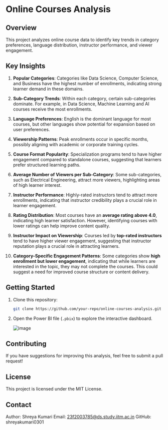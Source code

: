 # Online Courses Analysis

## Overview
This project analyzes online course data to identify key trends in category preferences, language distribution, instructor performance, and viewer engagement.

## Key Insights

1. **Popular Categories**: Categories like Data Science, Computer Science, and Business have the highest number of enrollments, indicating strong learner demand in these domains.

2. **Sub-Category Trends**: Within each category, certain sub-categories dominate. For example, in Data Science, Machine Learning and AI courses receive the most enrollments.

3. **Language Preferences**: English is the dominant language for most courses, but other languages show potential for expansion based on user preferences.

4. **Viewership Patterns**: Peak enrollments occur in specific months, possibly aligning with academic or corporate training cycles.

5. **Course Format Popularity**: Specialization programs tend to have higher engagement compared to standalone courses, suggesting that learners prefer structured learning paths.

6. **Average Number of Viewers per Sub-Category**: Some sub-categories, such as Electrical Engineering, attract more viewers, highlighting areas of high learner interest.

7. **Instructor Performance**: Highly-rated instructors tend to attract more enrollments, indicating that instructor credibility plays a crucial role in learner engagement.

8. **Rating Distribution**: Most courses have an **average rating above 4.0**, indicating high learner satisfaction. However, identifying courses with lower ratings can help improve content quality.

9. **Instructor Impact on Viewership**: Courses led by **top-rated instructors** tend to have higher viewer engagement, suggesting that instructor reputation plays a crucial role in attracting learners.

10. **Category-Specific Engagement Patterns**: Some categories show **high enrollment but lower engagement**, indicating that while learners are interested in the topic, they may not complete the courses. This could suggest a need for improved course structure or content delivery.

## Getting Started

1. Clone this repository:
   ```sh
   git clone https://github.com/your-repo/online-courses-analysis.git
   ```
2. Open the Power BI file (`.pbix`) to explore the interactive dashboard.
   
   ![image](https://github.com/user-attachments/assets/b3254562-08f1-4c01-9352-a440388e5fd0)



## Contributing
If you have suggestions for improving this analysis, feel free to submit a pull request!

## License
This project is licensed under the MIT License.

## Contact
Author: Shreya Kumari Email: 23f2003785@ds.study.iitm.ac.in GitHub: shreyakumari0301

